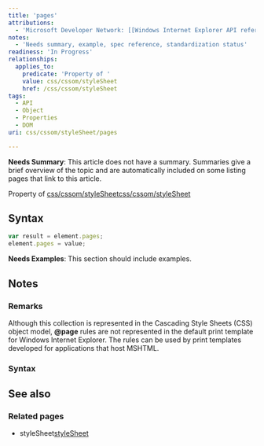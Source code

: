 ```yaml
---
title: 'pages'
attributions:
  - 'Microsoft Developer Network: [[Windows Internet Explorer API reference](http://msdn.microsoft.com/en-us/library/ie/hh828809%28v=vs.85%29.aspx) Article]'
notes:
  - 'Needs summary, example, spec reference, standardization status'
readiness: 'In Progress'
relationships:
  applies_to:
    predicate: 'Property of '
    value: css/cssom/styleSheet
    href: /css/cssom/styleSheet
tags:
  - API
  - Object
  - Properties
  - DOM
uri: css/cssom/styleSheet/pages

---
```

**Needs Summary**: This article does not have a summary. Summaries give a brief overview of the topic and are automatically included on some listing pages that link to this article.

Property of [css/cssom/styleSheet](/css/cssom/styleSheet)[css/cssom/styleSheet](/css/cssom/styleSheet)

## Syntax

``` js
var result = element.pages;
element.pages = value;
```

**Needs Examples**: This section should include examples.

## Notes

### Remarks

Although this collection is represented in the Cascading Style Sheets (CSS) object model, **@page** rules are not represented in the default print template for Windows Internet Explorer. The rules can be used by print templates developed for applications that host MSHTML.

### Syntax

## See also

### Related pages

-   styleSheet[styleSheet](/css/cssom/properties/styleSheet)
